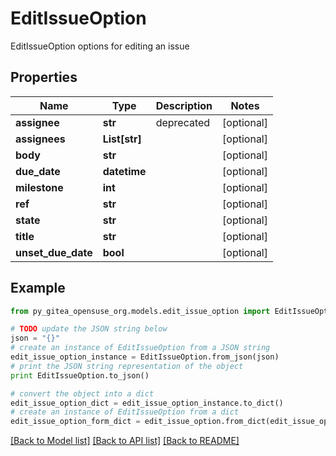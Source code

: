 # EditIssueOption

EditIssueOption options for editing an issue

## Properties
Name | Type | Description | Notes
------------ | ------------- | ------------- | -------------
**assignee** | **str** | deprecated | [optional] 
**assignees** | **List[str]** |  | [optional] 
**body** | **str** |  | [optional] 
**due_date** | **datetime** |  | [optional] 
**milestone** | **int** |  | [optional] 
**ref** | **str** |  | [optional] 
**state** | **str** |  | [optional] 
**title** | **str** |  | [optional] 
**unset_due_date** | **bool** |  | [optional] 

## Example

```python
from py_gitea_opensuse_org.models.edit_issue_option import EditIssueOption

# TODO update the JSON string below
json = "{}"
# create an instance of EditIssueOption from a JSON string
edit_issue_option_instance = EditIssueOption.from_json(json)
# print the JSON string representation of the object
print EditIssueOption.to_json()

# convert the object into a dict
edit_issue_option_dict = edit_issue_option_instance.to_dict()
# create an instance of EditIssueOption from a dict
edit_issue_option_form_dict = edit_issue_option.from_dict(edit_issue_option_dict)
```
[[Back to Model list]](../README.md#documentation-for-models) [[Back to API list]](../README.md#documentation-for-api-endpoints) [[Back to README]](../README.md)


